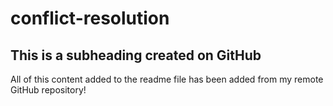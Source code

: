 # conflict-resolution

## This is a subheading created on GitHub

  All of this content added to the readme file has been added from my remote GitHub repository!
